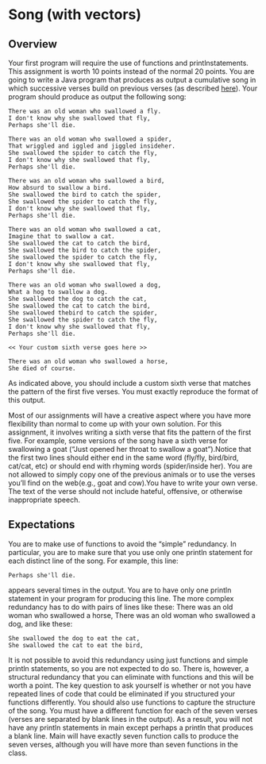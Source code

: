 # Song (with vectors)

## Overview

Your first program will require the use of functions and
printlnstatements.  This assignment is worth 10 points instead of the normal
20 points.  You are going to write a Java program that produces as output
a cumulative song in which successive verses build on previous verses
(as described [here](http://en.wikipedia.org/wiki/Cumulative_song)). Your
program should produce as output the following song:

```
There was an old woman who swallowed a fly.
I don't know why she swallowed that fly,
Perhaps she'll die.

There was an old woman who swallowed a spider,
That wriggled and iggled and jiggled insideher.
She swallowed the spider to catch the fly,
I don't know why she swallowed that fly,
Perhaps she'll die.

There was an old woman who swallowed a bird,
How absurd to swallow a bird.
She swallowed the bird to catch the spider,
She swallowed the spider to catch the fly,
I don't know why she swallowed that fly,
Perhaps she'll die.

There was an old woman who swallowed a cat,
Imagine that to swallow a cat.
She swallowed the cat to catch the bird,
She swallowed the bird to catch the spider,
She swallowed the spider to catch the fly,
I don't know why she swallowed that fly,
Perhaps she'll die.

There was an old woman who swallowed a dog,
What a hog to swallow a dog.
She swallowed the dog to catch the cat,
She swallowed the cat to catch the bird,
She swallowed thebird to catch the spider,
She swallowed the spider to catch the fly,
I don't know why she swallowed that fly,
Perhaps she'll die.

<< Your custom sixth verse goes here >>

There was an old woman who swallowed a horse,
She died of course.
```

As indicated above, you should include a custom sixth verse that matches the
pattern of the first five verses. You must exactly reproduce the format of
this output.

Most of our assignments will have a creative aspect where you have more
flexibility than normal to come up with your own solution. For this assignment,
it involves writing a sixth verse that fits the pattern of the first five. For
example, some versions of the song have a sixth verse for swallowing a goat
(“Just opened her throat to swallow a goat”).Notice that the first two lines
should either end in the same word (fly/fly, bird/bird, cat/cat, etc) or should
end with rhyming words (spider/inside her). You are not allowed to simply copy
one of the previous animals or to use the verses you’ll find on the web(e.g.,
goat and cow).You have to write your own verse. The text of the verse should
not include hateful, offensive, or otherwise inappropriate speech.

## Expectations
You are to make use of functions to avoid the “simple” redundancy. In particular, you are to make sure that you use only one println statement for each distinct line of the song. For example, this line:

`Perhaps she'll die.`

appears several times in the output. You are to have only one println statement in your program for producing this line. The more complex redundancy has to do with pairs of lines like these:
There was an old woman who swallowed a horse,
There was an old woman who swallowed a dog,
and like these:
```
She swallowed the dog to eat the cat,
She swallowed the cat to eat the bird,
```
It is not possible to avoid this redundancy using just functions and simple println statements, so you are not expected to do so. There is, however, a structural redundancy that you can eliminate with functions and this will be worth a point. The key question to ask yourself is whether or not you have repeated lines of code that could be eliminated if you structured your functions differently. You should also use functions to capture the structure of the song. You must have a different function for each of the seven verses (verses are separated by blank lines in the output). As a result, you will not have any println statements in main except perhaps a println that produces a blank line. Main will have exactly seven function calls to produce the seven verses, although you will have more than seven functions in the class.